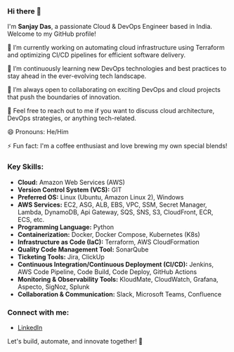 ### Hi there 👋

I'm **Sanjay Das**, a passionate Cloud & DevOps Engineer based in India. Welcome to my GitHub profile!

🔭 I’m currently working on automating cloud infrastructure using Terraform and optimizing CI/CD pipelines for efficient software delivery.

🌱 I’m continuously learning new DevOps technologies and best practices to stay ahead in the ever-evolving tech landscape.

👯 I’m always open to collaborating on exciting DevOps and cloud projects that push the boundaries of innovation.

💬 Feel free to reach out to me if you want to discuss cloud architecture, DevOps strategies, or anything tech-related.

😄 Pronouns: He/Him

⚡ Fun fact: I'm a coffee enthusiast and love brewing my own special blends!

### Key Skills:

- **Cloud:** Amazon Web Services (AWS)
- **Version Control System (VCS):** GIT
- **Preferred OS:** Linux (Ubuntu, Amazon Linux 2), Windows
- **AWS Services:** EC2, ASG, ALB, EBS, VPC, SSM, Secret Manager, Lambda, DynamoDB, Api Gateway, SQS, SNS, S3, CloudFront, ECR, ECS, etc.
- **Programming Language:** Python
- **Containerization:** Docker, Docker Compose, Kubernetes (K8s)
- **Infrastructure as Code (IaC):** Terraform, AWS CloudFormation
- **Quality Code Management Tool:** SonarQube
- **Ticketing Tools:** Jira, ClickUp
- **Continuous Integration/Continuous Deployment (CI/CD):** Jenkins, AWS Code Pipeline, Code Build, Code Deploy, GitHub Actions
- **Monitoring & Observability Tools:** KloudMate, CloudWatch, Grafana, Aspecto, SigNoz, Splunk
- **Collaboration & Communication:** Slack, Microsoft Teams, Confluence

### Connect with me:

- [LinkedIn](https://www.linkedin.com/in/sanjaydas9027/)

Let's build, automate, and innovate together! 🚀
